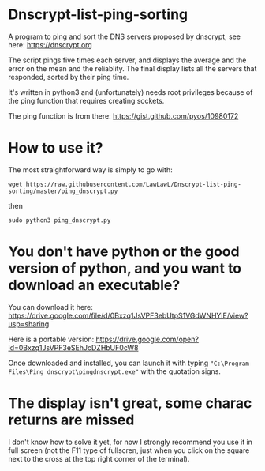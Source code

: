 # Dnscrypt-list-ping-sorting
A program to ping and sort the DNS servers proposed by dnscrypt, see here: https://dnscrypt.org

The script pings five times each server, and displays the average and the error on the mean and the reliablity. The final display lists all the servers that responded, sorted by their ping time.

It's written in python3 and (unfortunately) needs root privileges because of the ping function that requires creating sockets. 

The ping function is from there: https://gist.github.com/pyos/10980172

# How to use it?
The most straightforward way is simply to go with:

`wget https://raw.githubusercontent.com/LawLawL/Dnscrypt-list-ping-sorting/master/ping_dnscrypt.py`

then

`sudo python3 ping_dnscrypt.py`

# You don't have python or the good version of python, and you want to download an executable?
You can download it here: https://drive.google.com/file/d/0Bxzq1JsVPF3ebUtpS1VGdWNHYlE/view?usp=sharing

Here is a portable version: https://drive.google.com/open?id=0Bxzq1JsVPF3eSEhJcDZHbUF0cW8

Once downloaded and installed, you can launch it with typing
`"C:\Program Files\Ping dnscrypt\pingdnscrypt.exe"`
with the quotation signs.

# The display isn't great, some charac returns are missed
I don't know how to solve it yet, for now I strongly recommend you use it in full screen (not the F11 type of fullscren, just when you click on the square next to the cross at the top right corner of the terminal).
